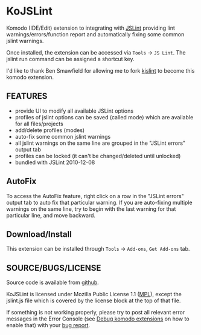 KoJSLint
========

Komodo (IDE/Edit) extension to integrating with [JSLint] providing lint warnings/errors/function report and automatically fixing some common jslint warnings.

Once installed, the extension can be accessed via `Tools` -> `JS Lint`. The jslint run command can be assigned a shortcut key.

I'd like to thank Ben Smawfield for allowing me to fork [kjslint] to become this komodo extension.

  [JSLint]: http://www.jslint.com/
  [kjslint]: http://github.com/theSmaw/kJSLint

FEATURES
--------
- provide UI to modify all available JSLint options
- profiles of jslint options can be saved (called mode) which are available for all files/projects
- add/delete profiles (modes)
- auto-fix some common jslint warnings
- all jslint warnings on the same line are grouped in the "JSLint errors" output tab
- profiles can be locked (it can't be changed/deleted until unlocked)
- bundled with JSLint 2010-12-08

AutoFix
-------
To access the AutoFix feature, right click on a row in the "JSLint errors" output tab to auto fix that particular warning. If you are auto-fixing multiple warnings on the same line, try to begin with the last warning for that particular line, and move backward.

Download/Install
----------------
This extension can be installed through `Tools` -> `Add-ons`, `Get Add-ons` tab.

SOURCE/BUGS/LICENSE
------------------
Source code is available from [github].

KoJSLint is licensed under Mozilla Public License 1.1 ([MPL]), except the jslint.js file which is covered by the license block at the top of that file.

If something is not working properly, please try to post all relevant error messages in the Error Console (see [Debug komodo extensions] on how to enable that) with your [bug report].

  [github]: http://github.com/liucougar/kojslint
  [Debug komodo extensions]: http://www.liucougar.net/blog/archives/262
  [bug report]: http://github.com/liucougar/kojslint/issues
  [MPL]: http://www.opensource.org/licenses/mozilla1.1.php